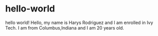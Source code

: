 # hello-world
hello world!
Hello, my name is Harys Rodriguez and I am enrolled in Ivy Tech.
I am from Columbus,Indiana and I am 20 years old.
